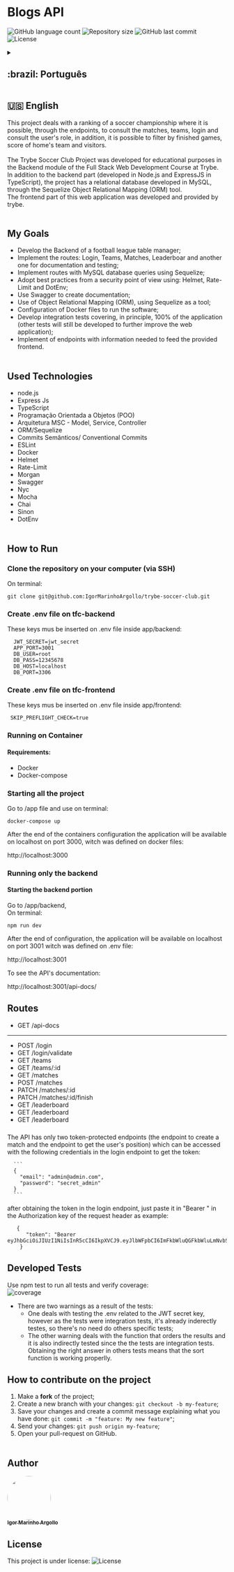 # Blogs API

<p>
  <img alt="GitHub language count" src="https://img.shields.io/github/languages/count/IgorMarinhoArgollo/trybe-soccer-club?color=%2304D361">

  <img alt="Repository size" src="https://img.shields.io/github/repo-size/IgorMarinhoArgollo/trybe-soccer-club">
  
  <img alt="GitHub last commit" src="https://img.shields.io/github/last-commit/IgorMarinhoArgollo/trybe-soccer-club">
    
  <img alt="License" src="https://img.shields.io/badge/license-MIT-brightgreen">
   
<details>
  <summary><h2>:brazil: Português</h2></summary>
  Esse projeto trata de um ranking de um campeonato de futebol onde é possível, através dos endpoints, consultar as partidas, os times, fazer o login  consultar a função do usuário, além disso é possível se filtrar por partidas terminadas e por rankings em times da casa e visitantes.<br><br>
  O Projeto Trybe Soccer Club foi desenvolvido para fins educacionais no módulo de Backend no Curso de Desenvolvimento Web Full Stack na Trybe. <br> Além da parcela do backend (desenvolvida em Node.js e ExpressJS em TypeScript), o projeto conta com um banco de dados relacionais desenvolvido em MySQL, através da ferramenta de Mapeamento Objeto Relacional (ORM) Sequelize. <br>
  A parcela frontend dessa aplicação web foi desenvolvida e oferecida pela trybe.<br><br>
  
  ## Objetivos
  * Elaborar o Backend de um gerenciador de tabela de campeonato de futebol;
  * Implementar as rotas: Login, Time, Partida, Ranking e outra para documentação e teste;
  * Implementar as rotas com consultas do banco de dados MySQL utilizando o Sequelize;
  * Adotar boas práticas do ponto de vista de segurança usando: Helmet, Rate-Limit e DotEnv;
  * Utilizar o Swagger para criar a documentação;
  * Utilização do Mapeamento Objeto Relacional (ORM), utilizando Sequelize como ferramenta;
  * Configuração de arquivos Docker para rodar o software;
  * Elaborar testes de integração cobrindo, a princípio, 100% da aplicação (outros testes ainda serão desenvolvidos para melhorar ainda mais a aplicação web);
  * Implementação de endpoints com informações necessárias para a alimentação do frontend fornecido.<br><br>
  
  ## Tecnologias utilizadas
  * node.js
  * Express Js
  * TypeScript
  * Programação Orientada a Objetos (POO)
  * Arquitetura MSC - Model, Service, Controller
  * ORM/Sequelize
  * Commits Semânticos/ Conventional Commits
  * ESLint
  * Docker
  * Helmet
  * Rate-Limit
  * Morgan
  * Swagger
  * Nyc
  * Mocha
  * Chai
  * Sinon
  * DotEnv<br><br>

      
  ## Como Rodar
      
  ### Clonar no seu computador (via SSH)
  No terminal:
  
    git clone git@github.com:IgorMarinhoArgollo/trybe-soccer-club.git
    
  ### Criar o arquivo .env na pasta tfc-backend
  Chaves que devem ser inseridas no arquivo .env dentro da pasta app/backend:
  ```
    JWT_SECRET=jwt_secret
    APP_PORT=3001
    DB_USER=root
    DB_PASS=12345678
    DB_HOST=localhost 
    DB_PORT=3306

  ```
  ### Criar o arquivo .env na pasta tfc-frontend
  Chaves que devem ser inseridas no arquivo .env dentro da pasta app/frontend:
  ```
   SKIP_PREFLIGHT_CHECK=true
  ```

  ### Rodar toda a aplicação
  #### Requisitos:
   * Docker
   * Docker-compose
  
  #### Iniciando todo o projeto
  acesse a pasta /app e passe o seguinte comando no terminal:
  
    docker-compose up

  após a conclusão da configuração do container a aplicação estará disponível no localhost na porta 3000, definida no docker:

  http://localhost:3000
<br><br>

  ### Rodar apenas o backend  
  #### Iniciando a parte do backend
  acesse a pasta /app/backend<br>
  no terminal, para startar o container:
  
    npm run dev

  Após o término da configuração a aplicação estará disponível no localhost na porta definida no .env:
  
  http://localhost:3001

  sendo a documentação disponível em:

  http://localhost:3001/api-docs/

  ## Rotas
  
  * GET /api-docs
  ------------------------
  * POST /login
  * GET /login/validate
  * GET /teams
  * GET /teams/:id
  * GET /matches
  * POST /matches
  * PATCH /matches/:id
  * PATCH /matches/:id/finish
  * GET /leaderboard
  * GET /leaderboard
  * GET /leaderboard
   
  ###
  
A API tem apenas dois endpoints protegidos por token (o endpoint para criar uma partida e o endpoint para obter a posição do usuário) podendo ser acessado com as seguintes credenciais no endpoint de login para a obtenção do token:
     
      ```
      {
        "email": "admin@admin.com",
        "password": "secret_admin"
      }
      ```
   após a obtenção do token no endpoint de login, basta cola-lo em "Bearer " na chave Authorization" do header da requisição, como o exemplo:

   ```
   {
    "token": "Bearer eyJhbGciOiJIUzI1NiIsInR5cCI6IkpXVCJ9.eyJlbWFpbCI6ImFkbWluQGFkbWluLmNvbSIsImlhdCI6MTY2MTgwODE4MSwiZXhwIjoxNjYyNDEyOTgxfQ.usrh36s9E0P45OovNFLGbmuMz8x4C4mNQFoJs2dLLl8"
   }
   ```  
    
  ## Testes Desenvolvidos
  Use npm test para rodar todos os testes e verificar cobertura:<br>

  ![coverage](./app/backend/src/images/coverage.png)

  * Existem dois warning como resultado dos testes:
    * Um trata de to test do .env relacionado a chave secreta do JWT, entretanto como os testes foram de integração e portanto precisam estar corretos para funcionar, ele foi indiretamente testada;
    * O outro warning trata da função que ordena os resultados e que também indiretamente foram testadas já que os testes são de integração e para se obter o resultado correto o teste faz a verificação.

  ## Como contribuir no projeto
  1. Faça um **fork** do projeto;
  2. Crie uma nova branch com as suas alterações: `git checkout -b my-feature`;
  3. Salve as alterações e crie uma mensagem de commit contando o que você fez: `git commit -m "feature: My new feature"`;
  4. Envie as suas alterações: `git push origin my-feature`;
  5. Abra o seu pull-request na página do GitHub.<br><br>

  ##  Autor
<a href="https://www.linkedin.com/in/igormarinhoargollo/">
 <img style="border-radius:300px;" src="https://avatars.githubusercontent.com/u/85767736?s=96&v=4" width="100px;" alt=""/>
 <br />
 <sub><b>Igor Marinho Argollo</b></sub></a> <a href="https://www.linkedin.com/in/igormarinhoargollo/"></a>
 <br><br>

  ## Licença
  Esse projeto está sob a licença:
  <img alt="License" src="https://img.shields.io/badge/license-MIT-brightgreen"><br><br>
</details>
  
  ##  
  ## :us: English
  This project deals with a ranking of a soccer championship where it is possible, through the endpoints, to consult the matches, teams, login and consult the user's role, in addition, it is possible to filter by finished games, score of  home's team and visitors.<br><br>
  The Trybe Soccer Club Project was developed for educational purposes in the Backend module of the Full Stack Web Development Course at Trybe. <br> In addition to the backend part (developed in Node.js and ExpressJS in TypeScript), the project has a relational database developed in MySQL, through the Sequelize Object Relational Mapping (ORM) tool. <br>
  The frontend part of this web application was developed and provided by trybe.<br><br>
  


## My Goals
* Develop the Backend of a football league table manager;
* Implement the routes: Login, Teams, Matches, Leaderboar and another one for documentation and testing;
* Implement routes with MySQL database queries using Sequelize;
* Adopt best practices from a security point of view using: Helmet, Rate-Limit and DotEnv;
* Use Swagger to create documentation;
* Use of Object Relational Mapping (ORM), using Sequelize as a tool;
* Configuration of Docker files to run the software;
* Develop integration tests covering, in principle, 100% of the application (other tests will still be developed to further improve the web application);
* Implement of endpoints with information needed to feed the provided frontend.<br><br>

## Used Technologies
* node.js
* Express Js
* TypeScript
* Programação Orientada a Objetos (POO)
* Arquitetura MSC - Model, Service, Controller
* ORM/Sequelize
* Commits Semânticos/ Conventional Commits
* ESLint
* Docker
* Helmet
* Rate-Limit
* Morgan
* Swagger
* Nyc
* Mocha
* Chai
* Sinon
* DotEnv<br><br>
    
## How to Run
      
  ### Clone the repository on your computer (via SSH)
  On terminal:
  
    git clone git@github.com:IgorMarinhoArgollo/trybe-soccer-club.git
    
  ### Create .env file on tfc-backend
  These keys mus be inserted on .env file inside app/backend:
  ```
    JWT_SECRET=jwt_secret
    APP_PORT=3001
    DB_USER=root
    DB_PASS=12345678
    DB_HOST=localhost 
    DB_PORT=3306

  ```
  ### Create .env file on tfc-frontend
  These keys mus be inserted on .env file inside app/frontend:
  ```
   SKIP_PREFLIGHT_CHECK=true
  ```

  ### Running on Container
  #### Requirements:
   * Docker
   * Docker-compose
  
  ### Starting all the project
  Go to /app file and use on terminal:
  
    docker-compose up

  After the end of the containers configuration the application will be available on localhost on port 3000, witch was defined on docker files:

  http://localhost:3000

  ### Running only the backend  
  #### Starting the backend portion
  Go to /app/backend,<br>
  On terminal:
  
    npm run dev

  After the end of configuration, the application will be available on localhost on port 3001 witch was defined on .env file:
  
  http://localhost:3001

  To see the API's documentation:

  http://localhost:3001/api-docs/

## Routes

  * GET /api-docs
  ------------------------
  * POST /login
  * GET /login/validate
  * GET /teams
  * GET /teams/:id
  * GET /matches
  * POST /matches
  * PATCH /matches/:id
  * PATCH /matches/:id/finish
  * GET /leaderboard
  * GET /leaderboard
  * GET /leaderboard
  
  ###
  
The API has only two token-protected endpoints (the endpoint to create a match and the endpoint to get the user's position) which can be accessed with the following credentials in the login endpoint to get the token:

      ```
      {
        "email": "admin@admin.com",
        "password": "secret_admin"
      }
      ```
      
   after obtaining the token in the login endpoint, just paste it in "Bearer " in the Authorization key of the request header as example:


  ```
     {
        "token": "Bearer eyJhbGciOiJIUzI1NiIsInR5cCI6IkpXVCJ9.eyJlbWFpbCI6ImFkbWluQGFkbWluLmNvbSIsImlhdCI6MTY2MTgwODE4MSwiZXhwIjoxNjYyNDEyOTgxfQ.usrh36s9E0P45OovNFLGbmuMz8x4C4mNQFoJs2dLLl8"
      }
   ```

## Developed Tests
  Use npm test to run all tests and verify coverage:<br>
  ![coverage](./app/backend/src/images/coverage.png)

* There are two warnings as a result of the tests:
    * One deals with testing the .env related to the JWT secret key, however as the tests were integration tests, it's already inderectly testes, so there's no need do others specific tests;
    * The other warning deals with the function that orders the results and it is also indirectly tested since the the tests are integration tests. Obtaining the right answer in others tests means that the sort function is working properlly.

## How to contribute on the project
  1. Make a **fork** of the project;
  2. Create a new branch with your changes: `git checkout -b my-feature`;
  3. Save your changes and create a commit message explaining what you have done: `git commit -m "feature: My new feature"`;
  4. Send your changes: `git push origin my-feature`;
  5. Open your pull-request on GitHub.<br><br>

##  Author
<a href="https://www.linkedin.com/in/igormarinhoargollo/">
 <img style="border-radius:300px;" src="https://avatars.githubusercontent.com/u/85767736?s=96&v=4" width="100px;" alt=""/>
 <br />
 <sub><b>Igor Marinho Argollo</b></sub></a> <a href="https://www.linkedin.com/in/igormarinhoargollo/"></a>
 <br />
  
## License
  This project is under license:
  <img alt="License" src="https://img.shields.io/badge/license-MIT-brightgreen"><br><br>
